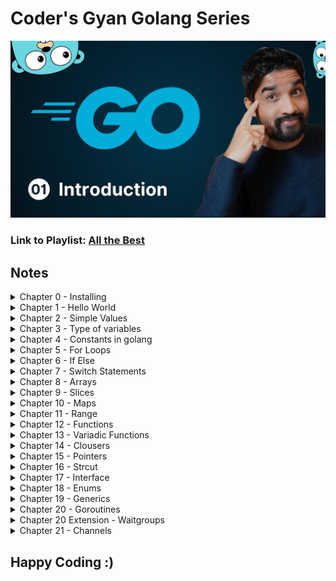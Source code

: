 # Coder's Gyan Golang Series

![Image](./assets//YmGp5Uzh4ag-HD.jpg)

### Link to Playlist: [All the Best](https://www.youtube.com/playlist?list=PLXQpH_kZIxTWUe-Ee-DZEX5gfeoo4tHV6)

## Notes

<details>
<summary>
Chapter 0 - Installing
</summary>

Installing Golang

```bash
sudo apt update
sudo apt install golang -y
```

</details>

<details>
<summary>
Chapter 1 - Hello World
</summary>

Hello World Application

Code Block:

```bash
package main

import "fmt"

func main(){
	fmt.Println("Hello World")
}
```

How to run the code:

`First get to the respective folder having go file, then run the below command`

```bash
go run main.go
```

</details>

<details>
<summary>
Chapter 2 - Simple Values
</summary>
In this chapter we look up on simple values

Code Block:

```bash
package main

import (
	"fmt"
)

func main(){
	// Chapter 3

	// Simple Values

	// Integer
	fmt.Println(1+1)

	// Strings
	fmt.Println("Hello Golang")

	// Booleans
	fmt.Println(true)
	fmt.Println(false)

	//Floats
	fmt.Println(10.58)

	// Division
	fmt.Println(14.0/7.0)
}
```

How to run the code:

`First get to the respective folder having go file, then run the below command`

```bash
go run main.go
```

</details>

<details>
<summary>
Chapter 3 - Type of variables
</summary>

In this chapter we focus on different varibales (int, bool, string), shorthand syntax & types of variables like int32, int 64 etc.

Code Block:

```bash
package main

import (
	"fmt"
)

func main(){
	// var name string = "Aditya"

	// Golang Infers the name type
	// var name = "Aditya"
	// fmt.Println("Hello",name)

	var is_adult = true;
	fmt.Println( is_adult)

	var age int = 23
	fmt.Println(age)

	// Shorthand Syntax
	name := "Aditya"
	fmt.Println(name)

	// Different Scenes
	var age2 int
	age2 = 244
	fmt.Println(age2)

	// Float Example
	var price float32
	price = 22.45
	fmt.Println(price)

	var price2 = 22.56
	fmt.Println(price2)

	price3 := 40.67
	fmt.Println(price3)
}
```

How to run the code:

`First get to the respective folder having go file, then run the below command`

```bash
go run variables.go
```

</details>

<details>
<summary>
Chapter 4 - Constants in golang
</summary>
In this chapter we look upon constants & it's way of writing.

Code Block:

```bash
package main

import "fmt"

const age = 23
const name = "aditya"


func main(){
	const name = "Aditya"
	// name = "Adi"  (Will give an err as constants cannot be changed)
	fmt.Println(name)
	fmt.Println(age)

	const (
		short_name = "adi"
		age = 21
	)
	fmt.Println(short_name)
}
```

How to run the code:

`First get to the respective folder having go file, then run the below command`

```bash
go run constants.go
```

</details>

<details>
<summary>
Chapter 5 - For Loops
</summary>
In this chapter we look upon For Loops & Range in Golang.

Code Block:

```bash
package main

// import "fmt"

// for is the only construct in Golang
func main(){
    // making a while loop
    // i:= 1
    // for i <= 3{
    //     fmt.Println(i)
    //     i++  // Don't forget this
    // }

    // Running an infite loop
    // for{
    //     // You can make a print statement without fmt as below.
    //     println("Aditya")
    //     println(1)
    // }

    // For loops
    // for i:= 0; i <= 3; i++ {
    //     if i == 2{
    //         continue
    //     }
    //     println(i)
    // }

    for i:= range 10{
        println("This number is", i)
    }
}
```

</details>

<details>
<summary>
Chapter 6 - If Else
</summary>

In this chapter we look up on If Else, Else if, Condition Operators & Scopes for varibales.

Code Block:

```bash
package main

import "fmt"

func main() {
	age := 19
	if age >= 18 {
		fmt.Println("Person is an adult.")
	} else{
		fmt.Println(("Person is not an adult"))
	}

	marks := 98
	if marks >= 90 {
		fmt.Println("A+ Grade")
	} else if marks >= 75 && marks < 90 {
		fmt.Println("First Class")
	} else if marks >= 65 &&  marks <= 74 {
		fmt.Println("B Grade")
	} else if marks >= 36 && marks < 74 {
		fmt.Println("C Grade")
	} else{
		fmt.Println("Fail!")
	}

	var role = "Admin"
	var perMissions = false

	// || Or Condition , && AND Condition
	if role == "Admin" && perMissions {
		fmt.Println("User is an admin")
	}else{
		println("User is not an admin")
	}


	// Scoped Vars (Top wala)
	if age:= 20; age >= 18 {
		println("Person is an adult")
		println(age)
	}else{
		println("NAH")
	}

	// Gloabl age
	println(age)

	// Go doesn't have ternary operator
}

```

</details>

<details>
<summary>
Chapter 7 - Switch Statements
</summary>

In this chapter, we look up on Normal, Mutliple Condition & Type Switch Statements.

Code Block:

```bash
package main

import (
	"time"
)


func main(){
	i := 3

	// Normal Switch
	switch i {
	case 1:
		println("Value of i is 1")
	case 2:
		println("Value of i is 2")
	case 3:
		println("Value of i is 3")
	default:
		println("Value of i is more than 3 or less than 1")
	}

	// Multiple Condition Switch
	switch time.Now().Weekday(){
	case time.Saturday, time.Sunday:
		println("It is Weekend!")
	default:
		println("Kaam kar le bhai")
	}

	// Type Switch
	whoAmI := func (i interface{})  {
		switch i.(type){
		case int:
			println("It is an interger")
		case string:
			println("it is a string")
		case bool:
			println("It is a Boolean")
		default:
			println("It is a type of others")
	}
}
whoAmI("Aditya")
}
```

</details>

<details>
<summary>
Chapter 8 - Arrays
</summary>

In this chapter, we look upon Arrays in Golang

Code Block:

```bash
package main

import "fmt"


func main(){

	// Zero Values Init mai
	// String => "", Int => 0, Boolean => false

	var nums [4]int

	// println(len(nums))
	nums[1] = 25;
	nums[2] = 255;

	// println(nums[1])
	// println(nums[2])

	// fmt.Println(len(nums))
	// println(nums) // Gives error
	// fmt.Println(nums) // Works because of fmt lib

	// False Values Init mai
	var vals[4]bool
	// fmt.Println(vals)
	vals[2] = true;
	// fmt.Println(vals)


	// Strings
	var names[3]string
	// fmt.Println(names)
	names[0] = "golang"
	// 1st position is being skipped and not showed like Int or Bool.
	names[2] = "Aditya"
	// fmt.Println(names)
	// Space is reserved but not being used and shadow is being returned.
	// fmt.Println(len(names))

	// Adding elements while declaration
	// number:=[3]int{1,2,3}
	// fmt.Println(number)

	// var name -> size of the arr -> type of arr > {values} -> cool hai
	// num2 :=[4]int{4,56,6}
	// fmt.Println(num2)

	// // 2D Arrays
	numbers := [2][2]int{{1,2},{3,4}}
	fmt.Println(numbers)

	// 3D Arrays -> 3 times [2] means it is a 3D array and each array can have only 2 values 0th and 1st position. Play with it, then u can get it better.
	num2 := [2][2][2]int{{{1,2},{1,3}},{{1,4},{2,4}}}
	fmt.Println(num2)

	// Usage:
	// - fixed size arrays only
	// - memory optimization
	// - constant time access
}

```

</details>

<details>
<summary>
Chapter 9 - Slices
</summary>

In this chapter, we look upon Slices in Golang

Code Block:

```bash
package main

import (
	// "fmt"
	// "slices"
)

// Slices => Dynamic Arrays
// useful methods
func main(){

	// uninit slices are nil === null
	// Array is defined, no init of input values -> {}.

	var nums[]int  // -> Start Point
	// fmt.Println(nums)
	// fmt.Println(nums == nil)
	// fmt.Println(len(nums))
	// fmt.Println(cap(nums))
	nums = append(nums, 1,3)
	// fmt.Println(nums)


	// Make Method
	// Not a nil size
	// Making a array bit

	// var nums = make([]int, 0)

	// var nums2 = make([]int, 3,5)
	// Capacity is 5 and 3 signifies 3 times zero(0) in the array -> [0 0 0]
	// fmt.Println(cap(nums2)) // -> Answer is 5 (Capacity)

	// var nums3 = make([]int, 0,5)
	// nums3 = append(nums3, 2,5)
	// fmt.Println(nums3)

	// Cap means capacity -> maximum number of elements can fit.

	// Adding elements from the end
	// nums = append(nums, 2,1,2,3,4,5,6,7)

	// fmt.Println(nums)
	// fmt.Println(len(nums)) // Cap is 8 -> total elements present in the array
	// fmt.Println(cap(nums))
	// fmt.Println(nums)

	// Array [] and input {} is defined.
	numbers := []int{}
	// when u define a slice, it is not nil. It takes some memory in the system, so it will not be nil.

	// fmt.Println(numbers == nil)
	// fmt.Println(numbers)
	// fmt.Println(cap(numbers)) // -> 0
	// fmt.Println(len(numbers)) // -> 0

	numbers = append(numbers, 1,2,3,4)
	// fmt.Println(len(numbers))

	numbers = append(numbers, 1,2,3,4)
	// fmt.Println(len(numbers))

	numbers = append(numbers, 1,2,3,4)
	// fmt.Println(numbers)
	// fmt.Println(len(numbers))
	// fmt.Println(cap(numbers))

	// Moral -> Capacity is doubled if needed and if the array fits well, it doesn't change the size of the array. Cool hai.

	// var temp = make([]int,1,5)
	// temp = append(temp, 1,4)
	// fmt.Println(len(temp))
	// fmt.Println(cap(temp))
	// temp[0] = 3
	// fmt.Println(temp)

	// Copy Function
	var copy1 = make([]int, 0,5)
	copy1 = append(copy1, 2)
	var copy2 = make([]int, len(copy1))

	// copy
	copy(copy2, copy1)
	// fmt.Println(copy1, copy2)

	// Slice Operator
	// 0:2 -> means start from 0th Index and go upto to 2nd Index and exclude the last value[2] here.
	// var slice = []int{0,1,2}
	// fmt.Println(slice[0:2])

	// Start from first
	// fmt.Println(slice[:2])

	// Go till last of the array
	// fmt.Println(slice[0:])

	// Comparing of slices
	// var slice1 = []int{1,2}
	// var slice2 = []int{1,2}

	// returns a bool
	// fmt.Println(slices.Equal(slice1,slice2))

	// 2D Arrays in Slices
	// var slice3 = [][]int{{1,2,3},{4,5,6}}
	// fmt.Println(slice3)
}

```

![Image](./assets//09/image.png)

</details>

<details>
<summary>
Chapter 10 - Maps
</summary>

In this chapter, we look upon Maps in Golang

Code Block:

```bash
package main

import (
	"fmt"
	"maps"
)

func main(){

	// Defining an Element
	m := make(map[string]string)
	// fmt.Println(m)

	// Setting an Element
	m["name"] = "Aditya"
	m["surname"] = "Vyas"
	// fmt.Println(m)

	// get an element
	// fmt.Println(m)
	// fmt.Println(m["name"], m["surname"])
	// fmt.Println(len(m))

	//Imp
	// fmt.Println(m["age"])
	// if key doesn't exists in the map, it returns zero value like above example.

	m2 := make(map[string]int)
	m2["age"] = 21
	m2["pincode"] = 777777
	// String ->      , Int -> 0, Bool -> false
	// fmt.Println(m2["age"], m2["phone_number"])

	// Delete Function
	// delete(m2, "age")
	// fmt.Println(m2)

	clear(m2)
	// fmt.Println(m2)

	// One of the ways to create a map
	m3 := map[string]int{"price": 30}
	// fmt.Println(m3)

	// Maps Checking
	err, ok := m3["prie"]
	if ok {
		fmt.Println("Cool hai Ji")
	}else{
		fmt.Println(err)
	}
	// fmt.Println(key)

	// Maps Equality
	m4 := map[string]int{"price": 30}
	m5 := map[string]int{"price": 33}

	fmt.Println(maps.Equal(m4,m5))
}

```

</details>

<details>
<summary>
Chapter 11 - Range
</summary>

In this chapter, we will look upon Range in Golang which helps us in looping on a map or a variable or an array.

Code Block:

```bash
package main

import (
	"fmt"
)

func main()  {
	 // Iterating over data structures.

	 nums := []int{5,6,7,8}

	//  for i:= 0; i <len(nums); i++{
	// 	fmt.Println(nums[i])
	//  }

	for i, num := range nums{
		fmt.Println(i, num)
	}

	// m:= map[string]string{"fname": "john", "lname": "doe"}

	// for k,v := range m{
	// 	fmt.Println(k,v)
	// }

	// Unicode | code point rune
	// 0,1,2 it is not index. It is the start of Rune.
	for i,c := range "golang"{
		fmt.Println(i,string(c))
	}
}
```

</details>

<details>
<summary>
Chapter 12 - Functions
</summary>

In this chapter we have learnt about Functions in Golang.

Code Block:

```bash
package main

import "fmt"

func add(a,b int) int{
	return a+b
}

func getLangauges()(string,string, int){
	return "golang", "JS", 34
}

// func processIt(fn func(a int)int){
// 	fn(1)
// }

func processIt() func(a int) int {
	return func (a int) int {
		return 4
	}
}


func main(){

	total := add(3,2)
	fmt.Println(total)

	// fmt.Println(getLangauges())
	l1, l2 , _ := getLangauges()
	fmt.Println(l1,l2)

	// fn := func (a int ) int {
	// 		return 2
	// }

	fn := processIt()
	fn(7)

}
```

</details>

<details>
<summary>
Chapter 13 - Variadic Functions
</summary>

In this chapter we learn about how Variadic Functions Work.

Code Block:

```bash
package main

import "fmt"

func sum (nums ...int) int {
	total := 0;

	for _,num := range nums {
		total = total + num
	}
	return total
}


func main(){
	nums := []int{3,3,3,3,3}
	result := sum(nums...)
	fmt.Println(result)
}
```

</details>

<details>
<summary>
Chapter 14 - Clousers
</summary>

In this chapter we learn about how Clousers in Golang.

Code Block:

```bash
package main

import "fmt"

func counter() func() int {
    var count int = 0

    return func() int {
        count += 1
        return count
    }
}


func main(){
	increment := counter()
    fmt.Println(increment())
}
```

</details>

<details>
<summary>
Chapter 15 - Pointers
</summary>

In this chapter, we learn about Pointers, Referencing & Deferencing;

Code Block:

```bash
package main

import "fmt"

// num is not passed directly, a copy/vlaue of it is passed in the function runtime.
// func changeNum (num int) {
// 	num = 7
// 	fmt.Println("In Change Num: ", num)
// }

// By Reference

func changeNum(num *int){

	fmt.Println("Before In Change Function Call: ", *num)
	*num = 5
	fmt.Println("In Num Change Value", *num)
}

func main(){

	num := 10
	// changeNum(number)


	fmt.Println("Before Function Call: ", num)
	changeNum(&num)
	fmt.Println("After Function Num: ", num)

	// fmt.Println("Value of Number", number)
	// fmt.Println("Location of number in memory", &number)
}
```

</details>

<details>
<summary>
Chapter 16 - Strcut
</summary>

In this chapter, we have learnt about Struct & we can Init it in different ways and use it in different ways.

Code Block:

```bash
package main

import (
	"fmt"
	"time"
)

type customer struct{
	name string
	phone string
}

type order struct {
	id string
	amount float32
	status string
	createdAt time.Time // It has a nano sec precision
	customer
}

func (o *order) changeStatus (status string){
	o.status = status
}

// receiver type
func (a order) getAmount () float32 {
	return a.amount
}

// Dynamic Instance creation of struct using Functions.
func newOrder  (id string, amount float32, status string) *order {
	myOrder := order{
		id : id,
		amount: amount,
		status: status,
	}
	return &myOrder
}

func main (){

	// newCustomer:= customer{
	// 	name: "Adi",
	// 	phone: "1234",
	// }

	newOrder := order{
		id: "23",
		amount: 45,
		status: "received",
		// customer:newCustomer,
		customer: customer{name: "Adi", phone: "124"},
	}

	fmt.Println(newOrder)
	newOrder.customer.name = "Aditya"
	fmt.Println(newOrder)

	// order := struct {
	// 	id string
	// 	amount float32
	// 	status string
	// }{"1", 100, "Done"}

	// fmt.Println(order)

	// langauge := struct{
	// 	name string
	// 	age float32
	// }{"Adi", 21}

	// fmt.Println(langauge)


	// myOrder :=  newOrder("1",22,"done")
	// // fmt.Println(newOrder("1",22, "Done"))
	// fmt.Println(myOrder.amount)


	// If you don't set any of the fields, then default values are enforced on the print statement for the specific variable/object.

	// Int -> 0
	// String -> Empty space " "

	// 	In Go, nil represents the zero value for several types, including:
	// Pointers: A pointer that doesn't point to anything is nil.
	// Slices: An empty slice is represented by nil.
	// Maps: An empty map is nil.
	// Channels: A channel that hasn't been initialized is nil.
	// Functions: A function that hasn't been assigned a value is nil.
	// Interfaces: An interface variable that doesn't hold any value is nil.

// 	Not all zero values are nil:
	// For example, the zero value of an integer is 0, not nil. Similarly, the zero value of a string is "" (an empty string), not nil.
// Comparing with nil:
	// You can use the == operator to check if a variable of the above types is nil


	// myOrder := order{
	// 	id : "1",
	// 	// amount: 100.00,
	// 	status: "Delivered",
	// }

	// Phase 1 Started
	// Created sepeartely
	// myOrder.createdAt = time.Now()
	// println("")
	// fmt.Println("Total Order Details: ", myOrder)
	// println("")
	// println("Specific Details: ")
	// println("")
	// fmt.Println("Order id: ", myOrder.id)
	// fmt.Println("Order amount: ", myOrder.amount)
	// fmt.Println("Order status: ", myOrder.status)
	// fmt.Println("Order createdAt: ", myOrder.createdAt)
	// println("")
	// Phase 1 Ended


	// Phase 2 Started

	// myOrder2 := order{
	// 	id : "2",
	// 	amount: 23,
	// 	status: "In Progress",
	// 	createdAt: time.Now(),
	// }

	// myOrder.amount = 266;
	// fmt.Println(myOrder)
	// fmt.Println(myOrder2)

	// Phase 2 Ended

	// Phase 3
	// myOrder.changeStatus("Confirmed")
	// fmt.Println(myOrder)
	// fmt.Println(myOrder.status)
	// fmt.Println(myOrder.getAmount())
	// Phase 3 Ended
}
```
</details>

<details>
<summary>
Chapter 17 - Interface
</summary>

In this chapter, we have learnt about Interface in Golang.

Code Block:
```bash
package main

import "fmt"

type paymenter interface{
    pay(amount float32)
}

type payment struct{
    gateway paymenter
}

func (p payment) makePayment (amount float32){
    // razorPaymentGw := razorPay{}
    // razorPaymentGw.pay(amount)
    p.gateway.pay(amount)
}

type razorPay struct{}

func (r razorPay) pay (amount float32){
    // Logic to make payment
    fmt.Println("Making payment using RazorPay", amount)
}

type stripe struct{}

func (s stripe) pay  (amount float32){
    // Logic to make payment
    fmt.Println("Making payment using Stripe", amount)
}

func main()  {
    // stripePaymentGw := stripe{}
    razorPaymentGw := razorPay{}
    newPayment := payment{
        gateway: razorPaymentGw,
    }
    newPayment.makePayment(100)
}
```
</details>

<details>
<summary>
Chapter 18 - Enums
</summary>

In this chapter, we have learnt about Enums in Golang

Code Blocl:
```bash
package main

import "fmt"

// enumrated types
type orderStatus string 
type orderStatusNum int
const (
	Received orderStatus = "recevied"
	Confirmed 			 = "confirmed" 
	Prepared			 = "prepared"
	Delivered		 	 = "delivered"
)

const (
	Received1 orderStatusNum = iota
	Confirmed1 			  
	Prepared1			 
	Delivered1		 	 
)

func changeOrderStatus (status orderStatus) {
	fmt.Println("Changing order status to", status)
}

func changeOrderStatusNum (status orderStatusNum) {
	fmt.Println("Changing order status to", status)
}

func main(){
	changeOrderStatus(Confirmed)
	changeOrderStatusNum(Prepared1)
}
```

</details>
<details>
<summary>
Chapter 19 - Generics
</summary>

In this chapter, we are learning about Generics in Golang

Code Block: 
``` bash
package main

import "fmt"

func printSlice[T comparable, N string](items []T, name N){
	for _, item := range items{
		fmt.Println(item, name)
	}
}

// func printStringSlice(items []string){
// 	for _, item := range items{
// 		fmt.Println(item)
// 	}
// }

// Stack -> LIFO
type Stack[T string | int] struct{
	elements [] T
}


func main(){

	myStack := Stack[int]{
		elements: []int{2,3,45,56,7,8,8,9},
	}

	fmt.Println(myStack)



	// nums := []int{1,24,5,6}
	// nums := []int{1,24,5,6}
	boolval := []bool{true, false, true}
	// names := []string{"golang", "typescript"}
	printSlice(boolval, "John")
	// printStringSlice(names)
}
```
</details>

<details>
<summary>
Chapter 20 - Goroutines
</summary>

In this chapter, we learn about Goroutines

Code Block:

```bash
package main

import (
	"fmt"
	"time"
)

// func task (id int){
// 	fmt.Println("Doing Task",id)
// }

func main(){
	for i := 0; i <= 20; i++{
	
		go func(i int){
			fmt.Println(i)
		}(i)
	}

	time.Sleep(time.Second * 1)
}
```
</details>

<details>
<summary>
Chapter 20 Extension - Waitgroups
</summary>

In this chapter, we have added waitgroups for goroutines

Code Block:
```bash
package main

import (
	"fmt"
	"sync"
)

func task (id int, w *sync.WaitGroup){
	defer w.Done()
	fmt.Println("Doing Task",id)
}

func main(){
	var wg sync.WaitGroup
	for i := 0; i <= 10; i++{
		go func(i int){
			wg.Add(1)
			go task(i, &wg)
		}(i)
		wg.Wait()
	}
}
```
</details>

<details>
<summary>
Chapter 21 - Channels
</summary>

In this chapter, we have learnt a lot of things about channels, combining channels, type safe channels and many more. Visit code for more info.

Code Block:

```bash
package main

import (
	"fmt"
	"time"
)

//sending
// func processNum (numChan chan int){
// 	for num := range numChan{
// 		fmt.Println("Processing", num)
// 		time.Sleep(time.Second * 1)
// 	}
// }

//receive
// func sum (result chan int, num1 int, num2 int){
// 	finalResult := num1 + num2
// 	result <- finalResult
// }

// goroutine synchronizer
// func task (done chan bool){
// 	defer func ()  {
// 		done <- true
// 	}()
// 	fmt.Println("Processing...")
// }

//Email Channel
func emailSender(emailChan <-chan string, done chan<- bool){

	defer func ()  {
		done <- true
	}()

	for email := range emailChan{
		fmt.Println("Sending emails to", email)
		time.Sleep(time.Second)
	}
}

func main(){

	// chan1 := make(chan int)
	// chan2 := make(chan string)

	// go func ()  {
	// 	chan1 <- 10	
	// }()

	// go func() {
	// 	chan2 <- "golang"
	// }()

	// 	for i := 0; i < 2; i++{
	// 		select{
	// 		case chan1Val := <- chan1:
	// 			fmt.Println("received data from chan1", chan1Val)
	// 		case chan2Val := <- chan2:
	// 			fmt.Println("received data from chan2", chan2Val)
	// 		}
	// 	}

	// Email Channel
	// emailChan := make(chan string, 100)

	// done := make(chan bool)

	// go emailSender(emailChan, done)

	// for i := 0; i < 6 ; i ++{
	// 	emailChan <- fmt.Sprintf("%d@gmail.com", i)
	// }

	// fmt.Println("Done Processing")
	// close(emailChan)
	// <- done
	// emailChan <- "1@demo.com"
	// emailChan <- "2@demo.com"


	// done := make(chan bool)
	// go task(done)

	// <- done // blocking


	// result := make(chan int)
	// go sum(result,4,5)

	// res := <- result // blocking

	// fmt.Println(res)

	// numChan := make(chan int)
	// go processNum(numChan)

	// for{
	// 	numChan <- rand.Intn(100)
	// }

	// messageChan := make(chan string)
	// messageChan <- "ping & pong" // Blocking Operation
	// msg := <-messageChan
	// fmt.Println(msg)
}
```
</details>

## Happy Coding :)
